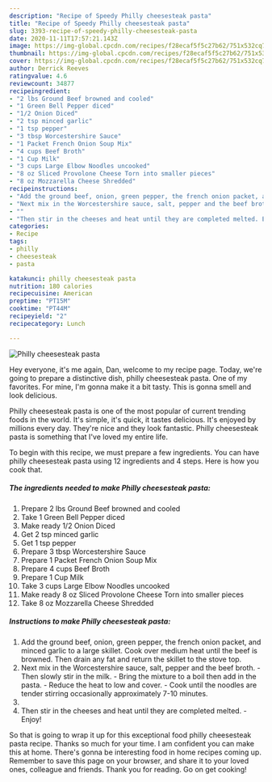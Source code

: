 ```yaml
---
description: "Recipe of Speedy Philly cheesesteak pasta"
title: "Recipe of Speedy Philly cheesesteak pasta"
slug: 3393-recipe-of-speedy-philly-cheesesteak-pasta
date: 2020-11-11T17:57:21.143Z
image: https://img-global.cpcdn.com/recipes/f28ecaf5f5c27b62/751x532cq70/philly-cheesesteak-pasta-recipe-main-photo.jpg
thumbnail: https://img-global.cpcdn.com/recipes/f28ecaf5f5c27b62/751x532cq70/philly-cheesesteak-pasta-recipe-main-photo.jpg
cover: https://img-global.cpcdn.com/recipes/f28ecaf5f5c27b62/751x532cq70/philly-cheesesteak-pasta-recipe-main-photo.jpg
author: Derrick Reeves
ratingvalue: 4.6
reviewcount: 34877
recipeingredient:
- "2 lbs Ground Beef browned and cooled"
- "1 Green Bell Pepper diced"
- "1/2 Onion Diced"
- "2 tsp minced garlic"
- "1 tsp pepper"
- "3 tbsp Worcestershire Sauce"
- "1 Packet French Onion Soup Mix"
- "4 cups Beef Broth"
- "1 Cup Milk"
- "3 cups Large Elbow Noodles uncooked"
- "8 oz Sliced Provolone Cheese Torn into smaller pieces"
- "8 oz Mozzarella Cheese Shredded"
recipeinstructions:
- "Add the ground beef, onion, green pepper, the french onion packet, and minced garlic to a large skillet. Cook over medium heat until the beef is browned. Then drain any fat and return the skillet to the stove top."
- "Next mix in the Worcestershire sauce, salt, pepper and the beef broth. Then slowly stir in the milk. Bring the mixture to a boil then add in the pasta. Reduce the heat to low and cover. Cook until the noodles are tender stirring occasionally approximately 7-10 minutes."
- ""
- "Then stir in the cheeses and heat until they are completed melted. Enjoy!"
categories:
- Recipe
tags:
- philly
- cheesesteak
- pasta

katakunci: philly cheesesteak pasta 
nutrition: 180 calories
recipecuisine: American
preptime: "PT15M"
cooktime: "PT44M"
recipeyield: "2"
recipecategory: Lunch

---
```



![Philly cheesesteak pasta](https://img-global.cpcdn.com/recipes/f28ecaf5f5c27b62/751x532cq70/philly-cheesesteak-pasta-recipe-main-photo.jpg)

Hey everyone, it's me again, Dan, welcome to my recipe page. Today, we're going to prepare a distinctive dish, philly cheesesteak pasta. One of my favorites. For mine, I'm gonna make it a bit tasty. This is gonna smell and look delicious.



Philly cheesesteak pasta is one of the most popular of current trending foods in the world. It's simple, it's quick, it tastes delicious. It's enjoyed by millions every day. They're nice and they look fantastic. Philly cheesesteak pasta is something that I've loved my entire life.


To begin with this recipe, we must prepare a few ingredients. You can have philly cheesesteak pasta using 12 ingredients and 4 steps. Here is how you cook that.

<!--inarticleads1-->

##### The ingredients needed to make Philly cheesesteak pasta:

1. Prepare 2 lbs Ground Beef browned and cooled
1. Take 1 Green Bell Pepper diced
1. Make ready 1/2 Onion Diced
1. Get 2 tsp minced garlic
1. Get 1 tsp pepper
1. Prepare 3 tbsp Worcestershire Sauce
1. Prepare 1 Packet French Onion Soup Mix
1. Prepare 4 cups Beef Broth
1. Prepare 1 Cup Milk
1. Take 3 cups Large Elbow Noodles uncooked
1. Make ready 8 oz Sliced Provolone Cheese Torn into smaller pieces
1. Take 8 oz Mozzarella Cheese Shredded




<!--inarticleads2-->

##### Instructions to make Philly cheesesteak pasta:

1. Add the ground beef, onion, green pepper, the french onion packet, and minced garlic to a large skillet. Cook over medium heat until the beef is browned. Then drain any fat and return the skillet to the stove top.
1. Next mix in the Worcestershire sauce, salt, pepper and the beef broth. - Then slowly stir in the milk. - Bring the mixture to a boil then add in the pasta. - Reduce the heat to low and cover. - Cook until the noodles are tender stirring occasionally approximately 7-10 minutes.
1. 
1. Then stir in the cheeses and heat until they are completed melted. - Enjoy!




So that is going to wrap it up for this exceptional food philly cheesesteak pasta recipe. Thanks so much for your time. I am confident you can make this at home. There's gonna be interesting food in home recipes coming up. Remember to save this page on your browser, and share it to your loved ones, colleague and friends. Thank you for reading. Go on get cooking!

